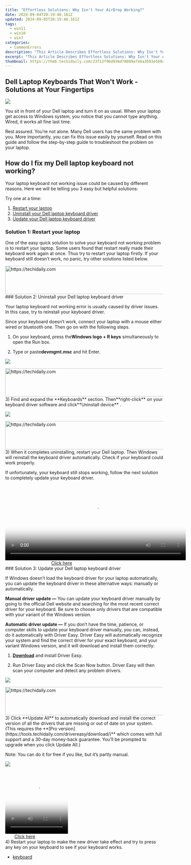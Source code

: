 ```yaml
---
title: "Effortless Solutions: Why Isn't Your AirDrop Working?"
date: 2024-09-04T20:19:40.161Z
updated: 2024-09-05T20:19:40.161Z
tags:
  - win11
  - win10
  - win7
categories:
  - CommonErrors
description: "This Article Describes Effortless Solutions: Why Isn't Your AirDrop Working?"
excerpt: "This Article Describes Effortless Solutions: Why Isn't Your AirDrop Working?"
thumbnail: https://thmb.techidaily.com/23f13f96d936d78089a7e8a3b93e560ac0ab8587601498f32a131493f3f787f8.jpg
---
```


## Dell Laptop Keyboards That Won't Work - Solutions at Your Fingertips

![](https://images.drivereasy.com/wp-content/uploads/2018/02/img_5a7d5ef3a0758.jpg)

 You sit in front of your Dell laptop and turn it on as usual. When your laptop get access to Windows system, you notice that you cannot type anything. Wired, it works all fine last time.

 Rest assured. You’re not alone. Many Dell users has the same problem with you. More importantly, you can fix this issue easily by yourself. Read on this guide and follow the step-by-step guide to troubleshoot the problem on your laptop.

## How do I fix my Dell laptop keyboard not working?

 Your laptop keyboard not working issue could be caused by different reasons. Here we will be telling you 3 easy but helpful solutions:

Try one at a time:

1. [Restart your laptop](#solution1)
2. [Uninstall your Dell laptop keyboard driver](#solution2)
3. [Update your Dell laptop keyboard driver](#solution3)

### Solution 1: Restart your laptop

 One of the easy quick solution to solve your keyboard not working problem is to restart your laptop. Some users found that restart really made their keyboard work again at once. Thus try to restart your laptop firstly. If your keyboard still doesn’t work, no panic, try other solutions listed below.

<!-- affiliate ads begin -->
<a href="https://aligracehair.sjv.io/c/5597632/1997648/19272" target="_top" id="1997648">
  <img src="//a.impactradius-go.com/display-ad/19272-1997648" border="0" alt="https://techidaily.com" width="728" height="90"/>
</a>
<img height="0" width="0" src="https://aligracehair.sjv.io/i/5597632/1997648/19272" style="position:absolute;visibility:hidden;" border="0" />
<!-- affiliate ads end -->
### Solution 2: Uninstall your Dell laptop keyboard driver

 Your laptop keyboard not working error is usually caused by driver issues. In this case, try to reinstall your keyboard driver.

 Since your keyboard doesn’t work, connect your laptop with a mouse either wired or bluetooth one. Then go on with the following steps.

 1) On your keyboard, press the**Windows logo + R keys** simultaneously to open the Run box.

 2) Type or paste**devmgmt.msc** and hit Enter.

![](https://www.drivereasy.com/wp-content/uploads/2015/11/run-devmgmt.msc_.jpg)

<!-- affiliate ads begin -->
<a href="https://appsumo.8odi.net/c/5597632/2082530/7443" target="_top" id="2082530">
  <img src="//a.impactradius-go.com/display-ad/7443-2082530" border="0" alt="https://techidaily.com" width="728" height="90"/>
</a>
<img height="0" width="0" src="https://appsumo.8odi.net/i/5597632/2082530/7443" style="position:absolute;visibility:hidden;" border="0" />
<!-- affiliate ads end -->
 3) Find and expand the **Keyboards** section. Then**right-click** on your keyboard driver software and click**Uninstall device** .

![](https://images.drivereasy.com/wp-content/uploads/2018/02/img_5a7abb9f41954.jpg)

<!-- affiliate ads begin -->
<a href="https://appsumo.8odi.net/c/5597632/2130875/7443" target="_top" id="2130875">
  <img src="//a.impactradius-go.com/display-ad/7443-2130875" border="0" alt="https://techidaily.com" width="728" height="90"/>
</a>
<img height="0" width="0" src="https://appsumo.8odi.net/i/5597632/2130875/7443" style="position:absolute;visibility:hidden;" border="0" />
<!-- affiliate ads end -->
 3) When it completes uninstalling, restart your Dell laptop. Then Windows will reinstall the keyboard driver automatically. Check if your keyboard could work properly.

 If unfortunately, your keyboard still stops working, follow the next solution to completely update your keyboard driver.

<!-- affiliate ads begin -->
<span id="1982462">
					<video width="576" height="240" style="cursor:pointer"
           poster="//a.impactradius-go.com/display-clicktoplayimage/1982462.png"
           onclick="if(!this.playClicked){this.play();this.setAttribute('controls',true);this.playClicked=true;}">
	   <source src="//a.impactradius-go.com/display-ad/22993-1982462">
	   <img src="//a.impactradius-go.com/display-clicktoplayimage/1982462.png" style="border: none; height: 100%; width: 100%; object-fit: contain">
	</video>
	<div style="width:360px;text-align:center"><a href="javascript:window.open(decodeURIComponent('https%3A%2F%2Fhomestyler.sjv.io%2Fc%2F5597632%2F1982462%2F22993'), '_blank');void(0);">Click here</a></div>
</span>
<img height="0" width="0" src="https://imp.pxf.io/i/5597632/1982462/22993" style="position:absolute;visibility:hidden;" border="0" />
<!-- affiliate ads end -->
### Solution 3: Update your Dell laptop keyboard driver

 If Windows doesn’t load the keyboard driver for your laptop automatically, you can update the keyboard driver in these alternative ways: manually or automatically.

**Manual driver update —**  You can update your keyboard driver manually by going to the official Dell website and searching for the most recent correct driver for your keyboard. Be sure to choose only drivers that are compatible with your variant of the Windows version.

**Automatic driver update —** If you don’t have the time, patience, or computer skills to update your keyboard driver manually, you can, instead, do it automatically with Driver Easy. Driver Easy will automatically recognize your system and find the correct driver for your exact keyboard, and your variant Windows version, and it will download and install them correctly:

 1) **[Download](https://tools.techidaily.com/drivereasy/download/)**   and install Driver Easy.

 2) Run Driver Easy and click the Scan Now button. Driver Easy will then scan your computer and detect any problem drivers.

![](https://images.drivereasy.com/wp-content/uploads/2018/02/img_5a7947e3a5464.jpg)

<!-- affiliate ads begin -->
<a href="https://aligracehair.sjv.io/c/5597632/2006946/19272" target="_top" id="2006946">
  <img src="//a.impactradius-go.com/display-ad/19272-2006946" border="0" alt="https://techidaily.com" width="728" height="90"/>
</a>
<img height="0" width="0" src="https://aligracehair.sjv.io/i/5597632/2006946/19272" style="position:absolute;visibility:hidden;" border="0" />
<!-- affiliate ads end -->
 3) Click **Update All**   to automatically download and install the correct version of all the drivers that are missing or out of date on your system. (This requires the **[Pro version](https://tools.techidaily.com/drivereasy/download/)**  which comes with full support and a 30-day money-back guarantee. You’ll be prompted to upgrade when you click Update All.)

Note: You can do it for free if you like, but it’s partly manual.

![](https://images.drivereasy.com/wp-content/uploads/2018/02/img_5a7ac5f50c04a.jpg)

<!-- affiliate ads begin -->
<span id="1304648">
					<video width="200" height="200" style="cursor:pointer"
           poster="//a.impactradius-go.com/display-clicktoplayimage/1304648.png"
           onclick="if(!this.playClicked){this.play();this.setAttribute('controls',true);this.playClicked=true;}">
	   <source src="//a.impactradius-go.com/display-ad/15852-1304648">
	   <img src="//a.impactradius-go.com/display-clicktoplayimage/1304648.png" style="border: none; height: 100%; width: 100%; object-fit: contain">
	</video>
	<div style="width:125px;text-align:center"><a href="javascript:window.open(decodeURIComponent('https%3A%2F%2Fthefitville.pxf.io%2Fc%2F5597632%2F1304648%2F15852'), '_blank');void(0);">Click here</a></div>
</span>
<img height="0" width="0" src="https://imp.pxf.io/i/5597632/1304648/15852" style="position:absolute;visibility:hidden;" border="0" />
<!-- affiliate ads end -->
 4) Restart your laptop to make the new driver take effect and try to press any key on your keyboard to see if your keyboard works.

* [keyboard](https://bellelily.pxf.io/m5azgm)

<ins class="adsbygoogle"
     style="display:block"
     data-ad-format="autorelaxed"
     data-ad-client="ca-pub-7571918770474297"
     data-ad-slot="1223367746"></ins>



<ins class="adsbygoogle"
     style="display:block"
     data-ad-client="ca-pub-7571918770474297"
     data-ad-slot="8358498916"
     data-ad-format="auto"
     data-full-width-responsive="true"></ins>


